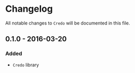 # Changelog

All notable changes to `Credo` will be documented in this file.

## 0.1.0 - 2016-03-20

### Added
- `Credo` library